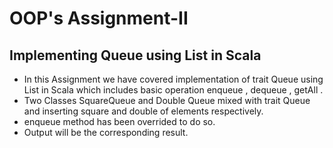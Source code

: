 # OOP's Assignment-II
## Implementing Queue using List in Scala
- In this Assignment we have covered implementation of trait Queue using List in Scala which includes basic operation enqueue , dequeue , getAll .
- Two Classes SquareQueue and Double Queue mixed with trait Queue and inserting square and double of elements respectively.
- enqueue method has been overrided to do so.
- Output will be the corresponding result. 
